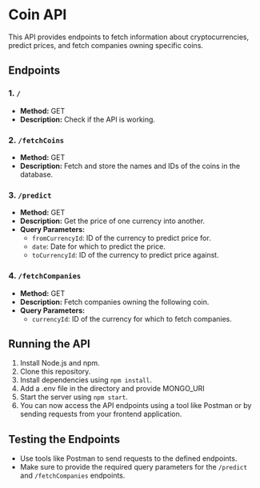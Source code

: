 # Coin API

This API provides endpoints to fetch information about cryptocurrencies, predict prices, and fetch companies owning specific coins.

## Endpoints

### 1. `/`

- **Method:** GET
- **Description:** Check if the API is working.

### 2. `/fetchCoins`

- **Method:** GET
- **Description:** Fetch and store the names and IDs of the coins in the database.

### 3. `/predict`

- **Method:** GET
- **Description:** Get the price of one currency into another.
- **Query Parameters:** 
  - `fromCurrencyId`: ID of the currency to predict price for.
  - `date`: Date for which to predict the price.
  - `toCurrencyId`: ID of the currency to predict price against.

### 4. `/fetchCompanies`

- **Method:** GET
- **Description:** Fetch companies owning the following coin.
- **Query Parameters:** 
  - `currencyId`: ID of the currency for which to fetch companies.
    

## Running the API

1. Install Node.js and npm.
2. Clone this repository.
3. Install dependencies using `npm install`.
4. Add a .env file in the directory and provide MONGO_URI 
5. Start the server using `npm start`.
6. You can now access the API endpoints using a tool like Postman or by sending requests from your frontend application.

## Testing the Endpoints

- Use tools like Postman to send requests to the defined endpoints.
- Make sure to provide the required query parameters for the `/predict` and `/fetchCompanies` endpoints.
